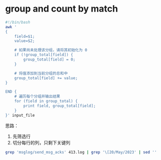 # group and count by match

```sh
#!/bin/bash
awk '
{
    field=$1;
    value=$2;

    # 如果尚未处理该分组，请将其初始化为 0
    if (!group_total[field]) {
        group_total[field] = 0;
    }

    # 将值添加到当前分组的总和中
    group_total[field] += value;
}

END {
    # 遍历每个分组并输出结果
    for (field in group_total) {
        print field, group_total[field];
    }
}' input_file
```

思路：

1. 先筛选行
2. 切分每行的列，只剩下关键列


```sh
grep 'msglog/send_msg_acks' 413.log | grep '\[20/May/2023' | sed ''
```
